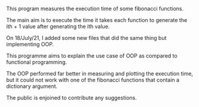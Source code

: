 This program measures the execution time of some fibonacci functions.

The main aim is to execute the time it takes each function to generate the ith + 1 value after generating the ith value.

On 18/July/21, I added some new files that did the same thing but implementing OOP.

This programme aims to explain the use case of OOP as compared to functional programming.

The OOP performed far better in measuring and plotting the execution time,
but it could not work with one of the fibonacci functions that contain a dictionary argument.

The public is enjoined to contribute any suggestions.
